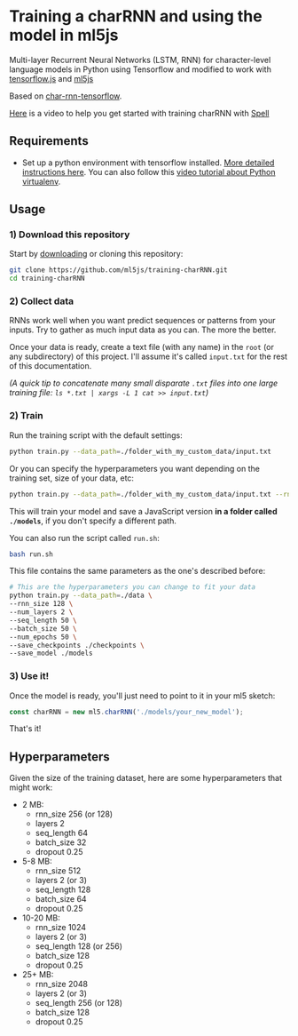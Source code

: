 # Training a charRNN and using the model in ml5js

Multi-layer Recurrent Neural Networks (LSTM, RNN) for character-level language models in Python using Tensorflow and modified to work with [tensorflow.js](https://js.tensorflow.org/) and [ml5js](https://ml5js.org/)

Based on [char-rnn-tensorflow](https://github.com/sherjilozair/char-rnn-tensorflow).

[Here](https://www.youtube.com/watch?v=xfuVcfwtEyw) is a video to help you get started with training charRNN with [Spell](https://www.spell.run/)

## Requirements

- Set up a python environment with tensorflow installed. [More detailed instructions here](https://ml5js.org/docs/training-setup.html). You can also follow this [video tutorial about Python virtualenv](https://youtu.be/nnhjvHYRsmM).

## Usage

### 1) Download this repository

Start by [downloading](https://github.com/ml5js/training-charRNN) or cloning this repository:

```bash
git clone https://github.com/ml5js/training-charRNN.git
cd training-charRNN
```

### 2) Collect data

RNNs work well when you want predict sequences or patterns from your inputs. Try to gather as much input data as you can. The more the better.

Once your data is ready, create a text file (with any name) in the `root` (or any subdirectory) of this project. I'll assume it's called `input.txt` for the rest of this documentation.

_(A quick tip to concatenate many small disparate `.txt` files into one large training file: `ls *.txt | xargs -L 1 cat >> input.txt`)_

### 2) Train

Run the training script with the default settings:

```bash
python train.py --data_path=./folder_with_my_custom_data/input.txt
```

Or you can specify the hyperparameters you want depending on the training set, size of your data, etc:

```bash
python train.py --data_path=./folder_with_my_custom_data/input.txt --rnn_size 128 --num_layers 2 --seq_length 64 --batch_size 32 --num_epochs 1000 --save_model ./models --save_checkpoints ./checkpoints
```

This will train your model and save a JavaScript version **in a folder called `./models`**, if you don't specify a different path.

You can also run the script called `run.sh`:

```bash
bash run.sh
```

This file contains the same parameters as the one's described before:
```bash
# This are the hyperparameters you can change to fit your data
python train.py --data_path=./data \
--rnn_size 128 \
--num_layers 2 \
--seq_length 50 \
--batch_size 50 \
--num_epochs 50 \
--save_checkpoints ./checkpoints \
--save_model ./models
```

### 3) Use it!

Once the model is ready, you'll just need to point to it in your ml5 sketch:

```javascript
const charRNN = new ml5.charRNN('./models/your_new_model');
```

That's it!

## Hyperparameters

Given the size of the training dataset, here are some hyperparameters that might work:

* 2 MB:
   - rnn_size 256 (or 128)
   - layers 2
   - seq_length 64
   - batch_size 32
   - dropout 0.25
* 5-8 MB:
  - rnn_size 512
  - layers 2 (or 3)
  - seq_length 128
  - batch_size 64
  - dropout 0.25
* 10-20 MB:
  - rnn_size 1024
  - layers 2 (or 3)
  - seq_length 128 (or 256)
  - batch_size 128
  - dropout 0.25
* 25+ MB:
  - rnn_size 2048
  - layers 2 (or 3)
  - seq_length 256 (or 128)
  - batch_size 128
  - dropout 0.25
